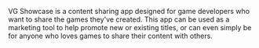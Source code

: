 VG Showcase is a content sharing app designed for game developers who want to share the games they've created. This app can be used as a marketing tool to help promote new or existing titles, or can even simply be for anyone who loves games to share their content with others.